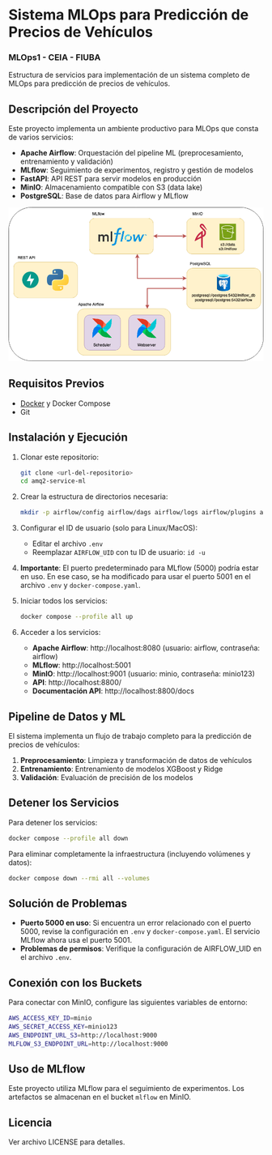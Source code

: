 # Sistema MLOps para Predicción de Precios de Vehículos
### MLOps1 - CEIA - FIUBA

Estructura de servicios para implementación de un sistema completo de MLOps para predicción de precios de vehículos.

## Descripción del Proyecto

Este proyecto implementa un ambiente productivo para MLOps que consta de varios servicios:

- **Apache Airflow**: Orquestación del pipeline ML (preprocesamiento, entrenamiento y validación)
- **MLflow**: Seguimiento de experimentos, registro y gestión de modelos
- **FastAPI**: API REST para servir modelos en producción
- **MinIO**: Almacenamiento compatible con S3 (data lake)
- **PostgreSQL**: Base de datos para Airflow y MLflow

![Diagrama de servicios](final_assign.png)

## Requisitos Previos

- [Docker](https://docs.docker.com/engine/install/) y Docker Compose
- Git

## Instalación y Ejecución

1. Clonar este repositorio:
   ```bash
   git clone <url-del-repositorio>
   cd amq2-service-ml
   ```

2. Crear la estructura de directorios necesaria:
   ```bash
   mkdir -p airflow/config airflow/dags airflow/logs airflow/plugins airflow/secrets
   ```

3. Configurar el ID de usuario (solo para Linux/MacOS):
   - Editar el archivo `.env`
   - Reemplazar `AIRFLOW_UID` con tu ID de usuario: `id -u`

4. **Importante**: El puerto predeterminado para MLflow (5000) podría estar en uso. En ese caso, se ha modificado para usar el puerto 5001 en el archivo `.env` y `docker-compose.yaml`.

5. Iniciar todos los servicios:
   ```bash
   docker compose --profile all up
   ```

6. Acceder a los servicios:
   - **Apache Airflow**: http://localhost:8080 (usuario: airflow, contraseña: airflow)
   - **MLflow**: http://localhost:5001
   - **MinIO**: http://localhost:9001 (usuario: minio, contraseña: minio123)
   - **API**: http://localhost:8800/
   - **Documentación API**: http://localhost:8800/docs

## Pipeline de Datos y ML

El sistema implementa un flujo de trabajo completo para la predicción de precios de vehículos:

1. **Preprocesamiento**: Limpieza y transformación de datos de vehículos
2. **Entrenamiento**: Entrenamiento de modelos XGBoost y Ridge
3. **Validación**: Evaluación de precisión de los modelos

## Detener los Servicios

Para detener los servicios:
```bash
docker compose --profile all down
```

Para eliminar completamente la infraestructura (incluyendo volúmenes y datos):
```bash
docker compose down --rmi all --volumes
```

## Solución de Problemas

- **Puerto 5000 en uso**: Si encuentra un error relacionado con el puerto 5000, revise la configuración en `.env` y `docker-compose.yaml`. El servicio MLflow ahora usa el puerto 5001.
- **Problemas de permisos**: Verifique la configuración de AIRFLOW_UID en el archivo `.env`.

## Conexión con los Buckets

Para conectar con MinIO, configure las siguientes variables de entorno:

```bash
AWS_ACCESS_KEY_ID=minio
AWS_SECRET_ACCESS_KEY=minio123
AWS_ENDPOINT_URL_S3=http://localhost:9000
MLFLOW_S3_ENDPOINT_URL=http://localhost:9000
```

## Uso de MLflow

Este proyecto utiliza MLflow para el seguimiento de experimentos. Los artefactos se almacenan en el bucket `mlflow` en MinIO.

## Licencia

Ver archivo LICENSE para detalles.
